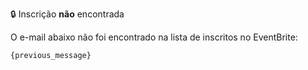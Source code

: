 🔒 Inscrição **não** encontrada

O e-mail abaixo não foi encontrado na lista de inscritos no EventBrite:
```
{previous_message}
```